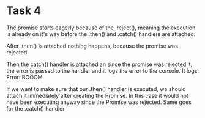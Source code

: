 # Task 4

The promise starts eagerly because of the .reject(), meaning the execution is already on it's way before the .then() and .catch() handlers are attached.

After .then() is attached nothing happens, because the promise was rejected.

Then the catch() handler is attached an since the promise was rejected it, the error is passed to the handler and it logs the error to the console. It logs: Error: BOOOM

If we want to make sure that our .then() handler is executed, we should attach it immediately after creating the Promise. In this case it would not have been executing anyway since the Promise was rejected. Same goes for the .catch() handler
